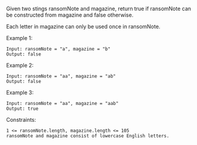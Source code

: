 Given two stings ransomNote and magazine, return true if ransomNote can be constructed from magazine and false otherwise.

Each letter in magazine can only be used once in ransomNote.

Example 1:

    Input: ransomNote = "a", magazine = "b"
    Output: false

Example 2:

    Input: ransomNote = "aa", magazine = "ab"
    Output: false

Example 3:

    Input: ransomNote = "aa", magazine = "aab"
    Output: true

Constraints:

    1 <= ransomNote.length, magazine.length <= 105
    ransomNote and magazine consist of lowercase English letters.
